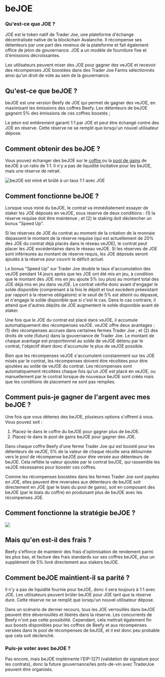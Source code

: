 # beJOE

### Qu'est-ce que JOE ?

JOE est le token natif de Trader Joe, une plateforme d'échange décentralisée native de la blockchain Avalanche. Il récompense ses détenteurs par une part des revenus de la plateforme et fait également office de jeton de gouvernance. JOE a un modèle de fourniture fixe et d'émissions décroissantes.

Les utilisateurs peuvent miser des JOE pour gagner des veJOE et recevoir des récompenses JOE boostées dans des Trader Joe Farms sélectionnés ainsi qu'un droit de vote au sein de la gouvernance.

## Qu'est-ce que beJOE ?

beJOE est une version Beefy de JOE qui permet de gagner des veJOE, en maximisant les émissions des coffres Beefy. Les détenteurs de beJOE gagnent 5% des émissions de ces coffres boostés ;

Le jeton est entièrement garanti 1:1 par JOE et peut être échangé contre des JOE en réserve. Cette réserve ne se remplit que lorsqu'un nouvel utilisateur dépose.

## Comment obtenir des beJOE ?

Vous pouvez échanger des beJOE sur le [ coffre ](https://app.beefy.finance/#/vault/beefy-beJoe) ou la [pool de gains](https://app.beefy.finance/#/vault/beefy-beJoe-earnings) de beJOE à un ratio de 1:1. Il n'y a pas de liquidité incitative pour les beJOE, mais une réserve de retrait.

![beJOE est miné et brûlé à un taux 1:1 avec JOE](<../../../.gitbook/assets/image (3) (1).png>)

## Comment fonctionne beJOE ?

Lorsque vous miné du beJOE, le contrat va immédiatement essayer de staker les JOE déposés en veJOE, sous réserve de deux conditions : (1) la réserve requise doit être maintenue ; et (2) le staking doit déclencher un bonus "Speed Up".

Si les réserves de JOE du contrat au moment de la création de la monnaie dépassent le montant de la réserve requise (qui est actuellement de 20% des JOE du contrat déjà placés dans le réseau veJOE), le contrat peut placer les JOE excédentaires dans le réseau veJOE. Si les réserves de JOE sont inférieures au montant de réserve requis, les JOE déposés seront ajoutés à la réserve pour couvrir le déficit actuel.

Le bonus "Speed Up" sur Trader Joe double le taux d'accumulation des veJOE pendant 14 jours après que les JOE ont été mis en jeu, à condition que le montant des JOE mis en jeu ajoute 5% (ou plus) au montant total des JOE déjà mis en jeu dans veJOE. Le contrat vérifie donc avant d'engager le solde disponible (comprenant à la fois le dépôt et tout excédent préexistant par rapport à la réserve obligatoire) si le seuil de 5% est atteint ou dépassé, et n'engage le solde disponible que si c'est le cas. Dans le cas contraire, il attend que d'autres dépôts de JOE augmentent le solde disponible avant de staker.

Une fois que le JOE du contrat est placé dans veJOE, il accumule automatiquement des récompenses veJOE. veJOE offre deux avantages : (1) des récompenses accrues dans certaines fermes Trader Joe ; et (2) des droits de vote (futurs) dans la gouvernance de Trader Joe. Le montant de chaque avantage est proportionnel au solde de veJOE détenu par le contrat, l'objectif étant donc d'accumuler le plus de veJOE possible.

Bien que les récompenses veJOE s'accumulent constamment sur les JOE misés par le contrat, les récompenses doivent être récoltées pour être ajoutées au solde de veJOE du contrat. Les récompenses sont automatiquement récoltées chaque fois qu'un JOE est placé en veJOE, ou manuellement par le contrat lorsque de nouveaux beJOE sont créés mais que les conditions de placement ne sont pas remplies.

## Comment puis-je gagner de l'argent avec mes beJOE ?

Une fois que vous détenez des beJOE, plusieurs options s'offrent à vous. Vous pouvez soit :

1. Placez-le dans le coffre du beJOE pour gagner plus de beJOE.
2. Placez-le dans le pool de gains beJOE pour gagner des JOE.

Dans chaque coffre Beefy d'une ferme Trader Joe qui est boosté pour les détenteurs de veJOE, 5% de la valeur de chaque récolte sera détournée vers le pool de récompense beJOE pour être versée aux détenteurs de beJOE. Cela reflète la valeur ajoutée par le contrat beJOE, qui rassemble les veJOE nécessaires pour booster ces coffres.

Comme les récompenses boostées dans les fermes Trader Joe sont payées en JOE, elles peuvent être reversées aux détenteurs de beJOE soit directement en JOE (par le biais du pool de gains), soit en composant des beJOE (par le biais du coffre) en produisant plus de beJOE avec les récompenses JOE.

## Comment fonctionne la stratégie beJOE ?

![](../../../.gitbook/assets/Flow\_beJOE.png)

## Mais qu'en est-il des frais ? 

Beefy s'efforce de maintenir des frais d'optimisation de rendement parmi les plus bas, et facture des frais standards sur ses coffres beJOE, plus un supplément de 5% livré directement aux stakers beJOE.

## Comment beJOE maintient-il sa parité ?

Il n'y a pas de liquidité fournie pour beJOE, donc il sera toujours à 1:1 avec JOE. Les utilisateurs peuvent brûler beJOE pour JOE tant que la réserve dure. Cette réserve ne se remplit que lorsqu'un nouvel utilisateur dépose.

Dans un scénario de dernier recours, tous les JOE verrouillés dans beJOE peuvent être déverrouillés et libérés dans la réserve. Les concurrents de Beefy n'ont pas cette possibilité. Cependant, cela mettrait également fin aux boosts disponibles pour les coffres de Beefy et aux récompenses versées dans le pool de récompenses de beJOE, et il est donc peu probable que cela soit déclenché.

### Puis-je voter avec beJOE ? 

Pas encore, mais beJOE implémente l'EIP-1271 (validation de signature pour les contrats), donc la future gouvernance/les pots-de-vin avec TraderJoe peuvent être organisés.